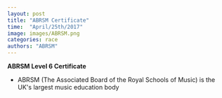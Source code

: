```yaml
---
layout: post
title: "ABRSM Certificate"
time:  "April/25th/2017"
image: images/ABRSM.png
categories: race
authors: "ABRSM"
---
```

**ABRSM Level 6 Certificate**
- ABRSM (The Associated Board of the Royal Schools of Music) is the UK's largest music education body
